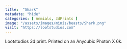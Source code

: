 ```yaml
---
title:  "Shark"
metadate: "hide"
categories: [ Anmials, 3dPrints ]
image: "/assets/images/minis/beasts/Shark.png"
visit: "https://lootstudios.com"
---
```

Lootstudios 3d print. Printed on an Anycubic Photon X 6k.